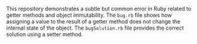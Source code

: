 This repository demonstrates a subtle but common error in Ruby related to getter methods and object immutability.  The `bug.rb` file shows how assigning a value to the result of a getter method does not change the internal state of the object.  The `bugSolution.rb` file provides the correct solution using a setter method.